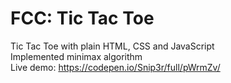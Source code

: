 # FCC: Tic Tac Toe
Tic Tac Toe with plain HTML, CSS and JavaScript  
Implemented minimax algorithm  
Live demo: https://codepen.io/Snip3r/full/pWrmZv/
